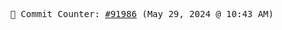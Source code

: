 <p align="center">
    <samp>
        📮 Commit Counter: <a href="https://github.com/Javascript-void0/Javascript-void0/commits/main">#91986</a> (May 29, 2024 @ 10:43 AM)
    </samp>
</p>